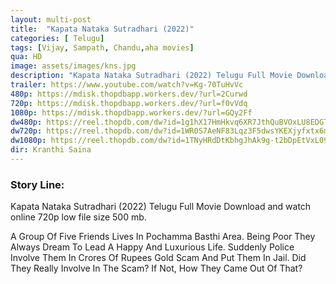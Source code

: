 ```yaml
---
layout: multi-post
title:  "Kapata Nataka Sutradhari (2022)"
categories: [ Telugu]
tags: [Vijay, Sampath, Chandu,aha movies]
qua: HD
image: assets/images/kns.jpg
description: "Kapata Nataka Sutradhari (2022) Telugu Full Movie Download and watch online 720p low file size 500 mb."
trailer: https://www.youtube.com/watch?v=Kg-70TuHvVc
480p: https://mdisk.thopdbapp.workers.dev/?url=2Curwd
720p: https://mdisk.thopdbapp.workers.dev/?url=f0vVdq
1080p: https://mdisk.thopdbapp.workers.dev/?url=GQy2Ff
dw480p: https://reel.thopdb.com/dw?id=1g1hX17HmHkvq6XR7JthQuBVOxLU8EDGT
dw720p: https://reel.thopdb.com/dw?id=1WR0S7AeNF83Lqz3F5dwsYKEXjyfxtx6m
dw1080p: https://reel.thopdb.com/dw?id=1TNyHRdDtKbhgJhAk9g-t2bDpEtVxL09d
dir: Kranthi Saina
---
```


### Story Line:
Kapata Nataka Sutradhari (2022) Telugu Full Movie Download and watch online 720p low file size 500 mb.

A Group Of Five Friends Lives In Pochamma Basthi Area. Being Poor They Always Dream To Lead A Happy And Luxurious Life. Suddenly Police Involve Them In Crores Of Rupees Gold Scam And Put Them In Jail. Did They Really Involve In The Scam? If Not, How They Came Out Of That?





